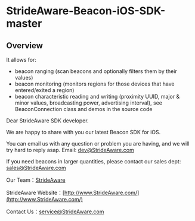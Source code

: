 StrideAware-Beacon-iOS-SDK-master
============================

## Overview ##

It allows for:
- beacon ranging (scan beacons and optionally filters them by their values)
- beacon monitoring (monitors regions for those devices that have entered/exited a region)
- beacon characteristic reading and writing (proximity UUID, major & minor values, broadcasting power, advertising interval), see BeaconConnection class and demos in the source code

Dear StrideAware SDK developer.

We are happy to share with you our latest Beacon SDK for iOS.

You can email us with any question or problem you are having, and we will try hard to reply asap. Email: dev@StrideAware.com

If you need beacons in larger quantities, please contact our sales dept: sales@StrideAware.com

Our Team：[StrideAware](http://www.StrideAware.com/)

StrideAware Website：[http://www.StrideAware.com/](http://www.StrideAware.com/)

Contact Us：service@StrideAware.com
